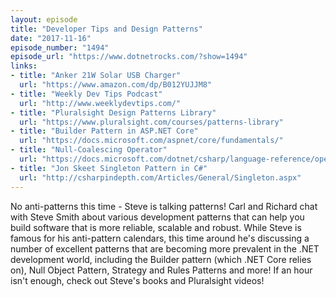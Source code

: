 ```yaml
---
layout: episode
title: "Developer Tips and Design Patterns"
date: "2017-11-16"
episode_number: "1494"
episode_url: "https://www.dotnetrocks.com/?show=1494"
links:
- title: "Anker 21W Solar USB Charger"
  url: "https://www.amazon.com/dp/B012YUJJM8"
- title: "Weekly Dev Tips Podcast"
  url: "http://www.weeklydevtips.com/"
- title: "Pluralsight Design Patterns Library"
  url: "https://www.pluralsight.com/courses/patterns-library"
- title: "Builder Pattern in ASP.NET Core"
  url: "https://docs.microsoft.com/aspnet/core/fundamentals/"
- title: "Null-Coalescing Operator"
  url: "https://docs.microsoft.com/dotnet/csharp/language-reference/operators/null-conditional-operator"
- title: "Jon Skeet Singleton Pattern in C#"
  url: "http://csharpindepth.com/Articles/General/Singleton.aspx"
---
```


No anti-patterns this time - Steve is talking patterns! Carl and Richard chat with Steve Smith about various development patterns that can help you build software that is more reliable, scalable and robust. While Steve is famous for his anti-pattern calendars, this time around he's discussing a number of excellent patterns that are becoming more prevalent in the .NET development world, including the Builder pattern (which .NET Core relies on), Null Object Pattern, Strategy and Rules Patterns and more! If an hour isn't enough, check out Steve's books and Pluralsight videos!
